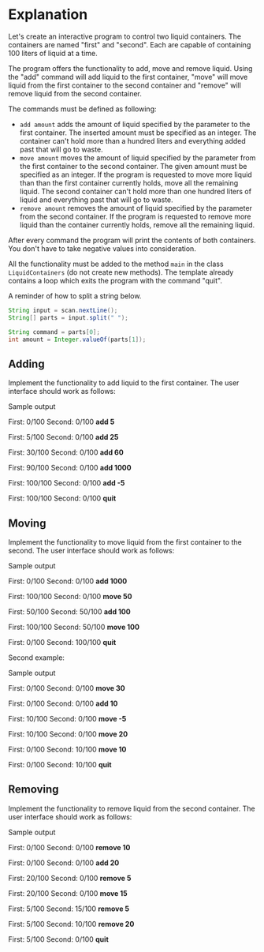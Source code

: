 # Explanation
Let's create an interactive program to control two liquid containers. The containers are named "first" and "second". Each are capable of containing 100 liters of liquid at a time.

The program offers the functionality to add, move and remove liquid. Using the "add" command will add liquid to the first container, "move" will move liquid from the first container to the second container and "remove" will remove liquid from the second container.

The commands must be defined as following:

-   `add amount`  adds the amount of liquid specified by the parameter to the first container. The inserted amount must be specified as an integer. The container can't hold more than a hundred liters and everything added past that will go to waste.
-   `move amount`  moves the amount of liquid specified by the parameter from the first container to the second container. The given amount must be specified as an integer. If the program is requested to move more liquid than than the first container currently holds, move all the remaining liquid. The second container can't hold more than one hundred liters of liquid and everything past that will go to waste.
-   `remove amount`  removes the amount of liquid specified by the parameter from the second container. If the program is requested to remove more liquid than the container currently holds, remove all the remaining liquid.

After every command the program will print the contents of both containers. You don't have to take negative values into consideration.

All the functionality must be added to the method  `main`  in the class  `LiquidContainers`  (do not create new methods). The template already contains a loop which exits the program with the command "quit".

A reminder of how to split a string below.

```java
String input = scan.nextLine();
String[] parts = input.split(" ");

String command = parts[0];
int amount = Integer.valueOf(parts[1]);
```

## Adding

Implement the functionality to add liquid to the first container. The user interface should work as follows:

Sample output

First: 0/100 
Second: 0/100 
**add 5**

First: 5/100 
Second: 0/100 
**add 25**

First: 30/100 
Second: 0/100 
**add 60**

First: 90/100 
Second: 0/100 
**add 1000**

First: 100/100 
Second: 0/100 
**add -5**

First: 100/100 
Second: 0/100 
**quit**

## Moving

Implement the functionality to move liquid from the first container to the second. The user interface should work as follows:

Sample output

First: 0/100 
Second: 0/100 
**add 1000**

First: 100/100 
Second: 0/100 
**move 50**

First: 50/100 
Second: 50/100 
**add 100**

First: 100/100 
Second: 50/100 
**move 100**

First: 0/100 
Second: 100/100
**quit**

Second example:

Sample output

First: 0/100 
Second: 0/100 
**move 30**

First: 0/100 
Second: 0/100 
**add 10**

First: 10/100 
Second: 0/100 
**move -5**

First: 10/100 
Second: 0/100 
**move 20**

First: 0/100 
Second: 10/100 
**move 10**

First: 0/100 
Second: 10/100 
**quit**

## Removing

Implement the functionality to remove liquid from the second container. The user interface should work as follows:

Sample output

First: 0/100 
Second: 0/100 
**remove 10**

First: 0/100 
Second: 0/100 
**add 20**

First: 20/100 
Second: 0/100 
**remove 5**

First: 20/100 
Second: 0/100 
**move 15**

First: 5/100 
Second: 15/100 
**remove 5**

First: 5/100 
Second: 10/100 
**remove 20**

First: 5/100 
Second: 0/100 
**quit**

